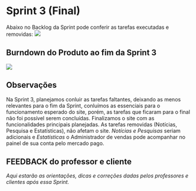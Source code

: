# Sprint 3 (Final)

Abaixo no Backlog da Sprint pode conferir as tarefas executadas e removidas:
![](https://github.com/cpusfatec/cpusfatec/blob/master/Sprint%203/Sprint%203.PNG)

## Burndown do Produto ao fim da Sprint 3
![](https://github.com/cpusfatec/cpusfatec/blob/master/Sprint%203/burndown1.PNG)

## Observações
Na Sprint 3, planejamos conluir as tarefas faltantes, deixando as menos relevantes para o fim da Sprint, conluímos as essenciais para o funcionamento esperado do site, porém, as tarefas que ficaram para o final não foi possível serem concluídas. Finalizamos o site com as funcionalidades principais planejadas. As tarefas removidas (Notícias, Pesquisa e Estatísticas), não afetam o site. _Notícias e Pesquisas_ seriam adicionais e _Estatísticas_ o Administrador de vendas pode acompanhar no painel de sua conta pelo mercado pago.

## FEEDBACK do professor e cliente
_Aqui estarão as orientações, dicas e correções dadas pelos professores e clientes após essa Sprint._

